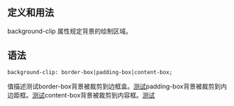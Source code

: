 定义和用法
-----

background-clip 属性规定背景的绘制区域。

语法
--

    background-clip: border-box|padding-box|content-box;

值描述测试border-box背景被裁剪到边框盒。[测试](http://www.w3school.com.cn/tiy/c.asp?f=css_background-clip)padding-box背景被裁剪到内边距框。[测试](http://www.w3school.com.cn/tiy/c.asp?f=css_background-clip&p=2)content-box背景被裁剪到内容框。[测试](http://www.w3school.com.cn/tiy/c.asp?f=css_background-clip&p=3)